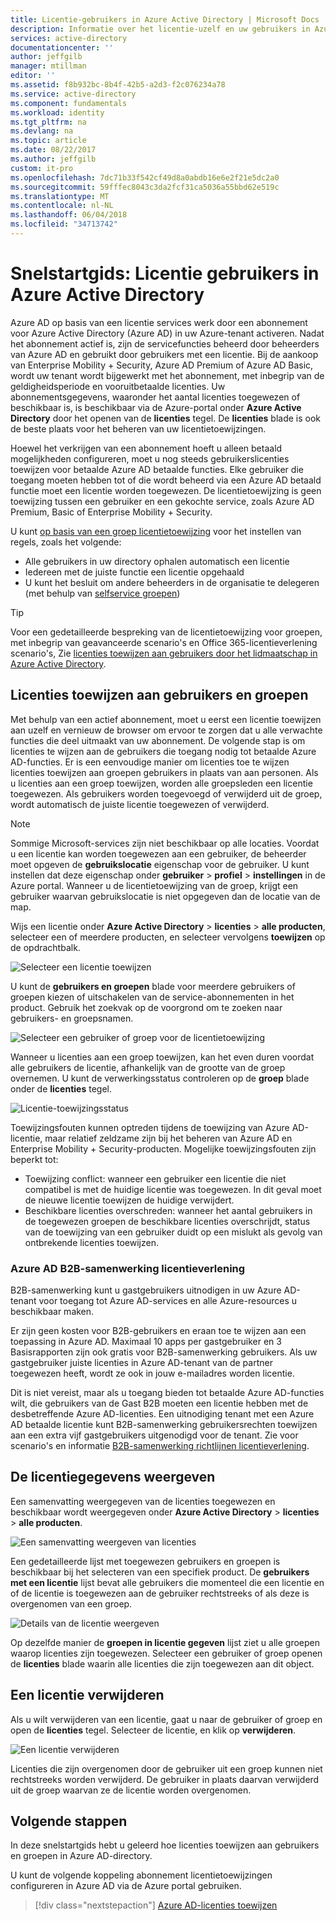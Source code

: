 ```yaml
---
title: Licentie-gebruikers in Azure Active Directory | Microsoft Docs
description: Informatie over het licentie-uzelf en uw gebruikers in Azure Active Directory.
services: active-directory
documentationcenter: ''
author: jeffgilb
manager: mtillman
editor: ''
ms.assetid: f8b932bc-8b4f-42b5-a2d3-f2c076234a78
ms.service: active-directory
ms.component: fundamentals
ms.workload: identity
ms.tgt_pltfrm: na
ms.devlang: na
ms.topic: article
ms.date: 08/22/2017
ms.author: jeffgilb
custom: it-pro
ms.openlocfilehash: 7dc71b33f542cf49d8a0abdb16e6e2f21e5dc2a0
ms.sourcegitcommit: 59fffec8043c3da2fcf31ca5036a55bbd62e519c
ms.translationtype: MT
ms.contentlocale: nl-NL
ms.lasthandoff: 06/04/2018
ms.locfileid: "34713742"
---
```

# <a name="quickstart-license-users-in-azure-active-directory"></a>Snelstartgids: Licentie gebruikers in Azure Active Directory
Azure AD op basis van een licentie services werk door een abonnement voor Azure Active Directory (Azure AD) in uw Azure-tenant activeren. Nadat het abonnement actief is, zijn de servicefuncties beheerd door beheerders van Azure AD en gebruikt door gebruikers met een licentie. Bij de aankoop van Enterprise Mobility + Security, Azure AD Premium of Azure AD Basic, wordt uw tenant wordt bijgewerkt met het abonnement, met inbegrip van de geldigheidsperiode en vooruitbetaalde licenties. Uw abonnementsgegevens, waaronder het aantal licenties toegewezen of beschikbaar is, is beschikbaar via de Azure-portal onder **Azure Active Directory** door het openen van de **licenties** tegel. De **licenties** blade is ook de beste plaats voor het beheren van uw licentietoewijzingen.

Hoewel het verkrijgen van een abonnement hoeft u alleen betaald mogelijkheden configureren, moet u nog steeds gebruikerslicenties toewijzen voor betaalde Azure AD betaalde functies. Elke gebruiker die toegang moeten hebben tot of die wordt beheerd via een Azure AD betaald functie moet een licentie worden toegewezen. De licentietoewijzing is geen toewijzing tussen een gebruiker en een gekochte service, zoals Azure AD Premium, Basic of Enterprise Mobility + Security.

U kunt [op basis van een groep licentietoewijzing](active-directory-licensing-whatis-azure-portal.md) voor het instellen van regels, zoals het volgende:
* Alle gebruikers in uw directory ophalen automatisch een licentie
* Iedereen met de juiste functie een licentie opgehaald
* U kunt het besluit om andere beheerders in de organisatie te delegeren (met behulp van [selfservice groepen](active-directory-accessmanagement-self-service-group-management.md))

> [!TIP]
> Voor een gedetailleerde bespreking van de licentietoewijzing voor groepen, met inbegrip van geavanceerde scenario's en Office 365-licentieverlening scenario's, Zie [licenties toewijzen aan gebruikers door het lidmaatschap in Azure Active Directory](active-directory-licensing-group-assignment-azure-portal.md).

## <a name="assign-licenses-to-users-and-groups"></a>Licenties toewijzen aan gebruikers en groepen
Met behulp van een actief abonnement, moet u eerst een licentie toewijzen aan uzelf en vernieuw de browser om ervoor te zorgen dat u alle verwachte functies die deel uitmaakt van uw abonnement. De volgende stap is om licenties te wijzen aan de gebruikers die toegang nodig tot betaalde Azure AD-functies. Er is een eenvoudige manier om licenties toe te wijzen licenties toewijzen aan groepen gebruikers in plaats van aan personen. Als u licenties aan een groep toewijzen, worden alle groepsleden een licentie toegewezen. Als gebruikers worden toegevoegd of verwijderd uit de groep, wordt automatisch de juiste licentie toegewezen of verwijderd. 

> [!NOTE]
> Sommige Microsoft-services zijn niet beschikbaar op alle locaties. Voordat u een licentie kan worden toegewezen aan een gebruiker, de beheerder moet opgeven de **gebruikslocatie** eigenschap voor de gebruiker. U kunt instellen dat deze eigenschap onder **gebruiker** &gt; **profiel** &gt; **instellingen** in de Azure portal. Wanneer u de licentietoewijzing van de groep, krijgt een gebruiker waarvan gebruikslocatie is niet opgegeven dan de locatie van de map.

Wijs een licentie onder **Azure Active Directory** &gt; **licenties** &gt; **alle producten**, selecteer een of meerdere producten, en selecteer vervolgens **toewijzen** op de opdrachtbalk.

![Selecteer een licentie toewijzen](media/license-users-groups/select-license-to-assign.png)

U kunt de **gebruikers en groepen** blade voor meerdere gebruikers of groepen kiezen of uitschakelen van de service-abonnementen in het product. Gebruik het zoekvak op de voorgrond om te zoeken naar gebruikers- en groepsnamen.

![Selecteer een gebruiker of groep voor de licentietoewijzing](media/license-users-groups/select-user-for-license-assignment.png)

Wanneer u licenties aan een groep toewijzen, kan het even duren voordat alle gebruikers de licentie, afhankelijk van de grootte van de groep overnemen. U kunt de verwerkingsstatus controleren op de **groep** blade onder de **licenties** tegel.

![Licentie-toewijzingsstatus](media/license-users-groups/license-assignment-status.png)

Toewijzingsfouten kunnen optreden tijdens de toewijzing van Azure AD-licentie, maar relatief zeldzame zijn bij het beheren van Azure AD en Enterprise Mobility + Security-producten. Mogelijke toewijzingsfouten zijn beperkt tot:
- Toewijzing conflict: wanneer een gebruiker een licentie die niet compatibel is met de huidige licentie was toegewezen. In dit geval moet de nieuwe licentie toewijzen de huidige verwijdert.
- Beschikbare licenties overschreden: wanneer het aantal gebruikers in de toegewezen groepen de beschikbare licenties overschrijdt, status van de toewijzing van een gebruiker duidt op een mislukt als gevolg van ontbrekende licenties toewijzen.

### <a name="azure-ad-b2b-collaboration-licensing"></a>Azure AD B2B-samenwerking licentieverlening

B2B-samenwerking kunt u gastgebruikers uitnodigen in uw Azure AD-tenant voor toegang tot Azure AD-services en alle Azure-resources u beschikbaar maken.  

Er zijn geen kosten voor B2B-gebruikers en eraan toe te wijzen aan een toepassing in Azure AD. Maximaal 10 apps per gastgebruiker en 3 Basisrapporten zijn ook gratis voor B2B-samenwerking gebruikers. Als uw gastgebruiker juiste licenties in Azure AD-tenant van de partner toegewezen heeft, wordt ze ook in jouw e-mailadres worden licentie.

Dit is niet vereist, maar als u toegang bieden tot betaalde Azure AD-functies wilt, die gebruikers van de Gast B2B moeten een licentie hebben met de desbetreffende Azure AD-licenties. Een uitnodiging tenant met een Azure AD betaalde licentie kunt B2B-samenwerking gebruikersrechten toewijzen aan een extra vijf gastgebruikers uitgenodigd voor de tenant. Zie voor scenario's en informatie [B2B-samenwerking richtlijnen licentieverlening](active-directory-b2b-licensing.md).

## <a name="view-assigned-licenses"></a>De licentiegegevens weergeven

Een samenvatting weergegeven van de licenties toegewezen en beschikbaar wordt weergegeven onder **Azure Active Directory** &gt; **licenties** &gt; **alle producten**.

![Een samenvatting weergeven van licenties](media/license-users-groups/view-license-summary.png)

Een gedetailleerde lijst met toegewezen gebruikers en groepen is beschikbaar bij het selecteren van een specifiek product. De **gebruikers met een licentie** lijst bevat alle gebruikers die momenteel die een licentie en of de licentie is toegewezen aan de gebruiker rechtstreeks of als deze is overgenomen van een groep.

![Details van de licentie weergeven](media/license-users-groups/view-license-detail.png)

Op dezelfde manier de **groepen in licentie gegeven** lijst ziet u alle groepen waarop licenties zijn toegewezen. Selecteer een gebruiker of groep openen de **licenties** blade waarin alle licenties die zijn toegewezen aan dit object.

## <a name="remove-a-license"></a>Een licentie verwijderen

Als u wilt verwijderen van een licentie, gaat u naar de gebruiker of groep en open de **licenties** tegel. Selecteer de licentie, en klik op **verwijderen**.

![Een licentie verwijderen](media/license-users-groups/remove-license.png)

Licenties die zijn overgenomen door de gebruiker uit een groep kunnen niet rechtstreeks worden verwijderd. De gebruiker in plaats daarvan verwijderd uit de groep waarvan ze de licentie worden overgenomen.


## <a name="next-steps"></a>Volgende stappen
In deze snelstartgids hebt u geleerd hoe licenties toewijzen aan gebruikers en groepen in Azure AD-directory. 

U kunt de volgende koppeling abonnement licentietoewijzingen configureren in Azure AD via de Azure portal gebruiken.

> [!div class="nextstepaction"]
> [Azure AD-licenties toewijzen](https://aad.portal.azure.com/#blade/Microsoft_AAD_IAM/LicensesMenuBlade/Overview) 